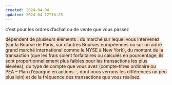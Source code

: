 ```yaml
---
created: 2024-04-04
updated: 2024-04-12T16:25
---
```

c'est pour les ordres d’achat ou de vente que vous passez

<span style="background:rgba(240, 107, 5, 0.2)">dépendent de plusieurs éléments : du marché sur lequel vous intervenez (sur la Bourse de Paris, sur d’autres Bourses européennes ou sur un autre grand marché international comme le NYSE à New York), du montant de la transaction (que les frais soient forfaitaires ou calculés en pourcentage, ils sont proportionnellement plus faibles pour les transactions les plus élevées), du type de compte que vous avez (compte-titres ordinaire ou PEA – Plan d’épargne en actions –, dont nous verrons les différences un peu plus loin) et de la fréquence des transactions que vous réalisez.</span>


